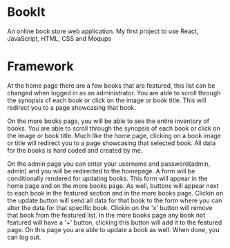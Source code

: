 # BookIt
An online book store web application. My first project to use React, JavaScript, HTML, CSS and Moqups
# Framework
At the home page there are a few books that are featured, this list can be changed when logged in as an administrator. You are able to scroll through the synopsis of each book or click on the image or book title. This will redirect you to a page showcasing that book.

On the more books page, you will be able to see the entire inventory of books. You are able to scroll through the synopsis of each book or click on the image or book title. Much like the home page, clicking on a book image or title will redirect you to a page showcasing that selected book. All data for the books is hard coded and created by me. 

On the admin page you can enter your username and password(admin, admin) and you will be redirected to the homepage. A form will be conditionally rendered for updating books. This form will appear in the home page and on  the more books page. As well, buttons will appear next to each book in the featured section and in the more books page. Clickin on the update button will send all data for that book to the form where you can alter the data for that specific book. Clickin on the 'x' button will remove that book from the featured list. In the more books page any book not featured will have a '+' button, clicking this button will add it to the featured page. On this page you are able to update a book as well. When done, you can log out.
